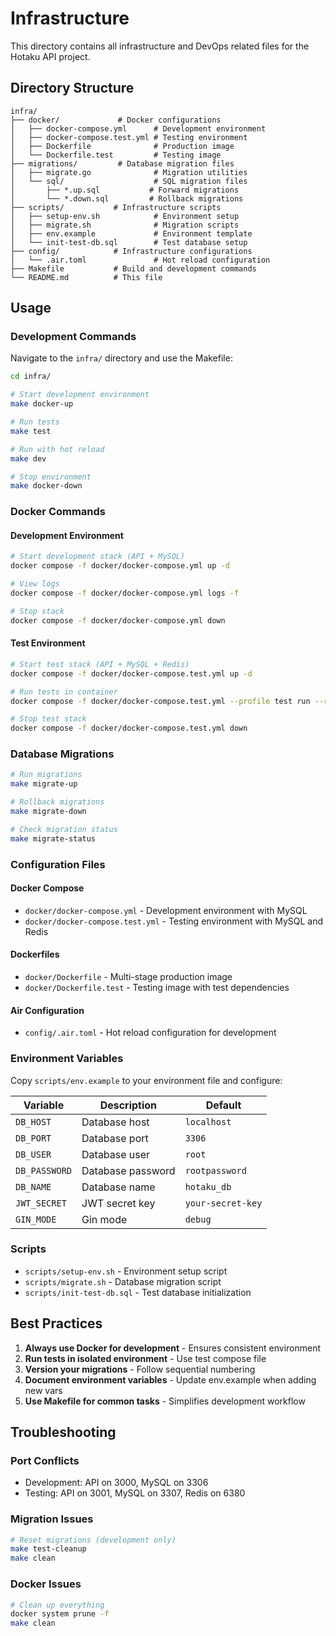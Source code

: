 # Infrastructure

This directory contains all infrastructure and DevOps related files for the Hotaku API project.

## Directory Structure

```
infra/
├── docker/             # Docker configurations
│   ├── docker-compose.yml      # Development environment
│   ├── docker-compose.test.yml # Testing environment
│   ├── Dockerfile              # Production image
│   └── Dockerfile.test         # Testing image
├── migrations/         # Database migration files
│   ├── migrate.go              # Migration utilities
│   └── sql/                    # SQL migration files
│       ├── *.up.sql           # Forward migrations
│       └── *.down.sql         # Rollback migrations
├── scripts/           # Infrastructure scripts
│   ├── setup-env.sh            # Environment setup
│   ├── migrate.sh              # Migration scripts
│   ├── env.example             # Environment template
│   └── init-test-db.sql        # Test database setup
├── config/            # Infrastructure configurations
│   └── .air.toml               # Hot reload configuration
├── Makefile           # Build and development commands
└── README.md          # This file
```

## Usage

### Development Commands

Navigate to the `infra/` directory and use the Makefile:

```bash
cd infra/

# Start development environment
make docker-up

# Run tests
make test

# Run with hot reload
make dev

# Stop environment
make docker-down
```

### Docker Commands

#### Development Environment
```bash
# Start development stack (API + MySQL)
docker compose -f docker/docker-compose.yml up -d

# View logs
docker compose -f docker/docker-compose.yml logs -f

# Stop stack
docker compose -f docker/docker-compose.yml down
```

#### Test Environment
```bash
# Start test stack (API + MySQL + Redis)
docker compose -f docker/docker-compose.test.yml up -d

# Run tests in container
docker compose -f docker/docker-compose.test.yml --profile test run --rm test-runner

# Stop test stack
docker compose -f docker/docker-compose.test.yml down
```

### Database Migrations

```bash
# Run migrations
make migrate-up

# Rollback migrations
make migrate-down

# Check migration status
make migrate-status
```

### Configuration Files

#### Docker Compose
- `docker/docker-compose.yml` - Development environment with MySQL
- `docker/docker-compose.test.yml` - Testing environment with MySQL and Redis

#### Dockerfiles
- `docker/Dockerfile` - Multi-stage production image
- `docker/Dockerfile.test` - Testing image with test dependencies

#### Air Configuration
- `config/.air.toml` - Hot reload configuration for development

### Environment Variables

Copy `scripts/env.example` to your environment file and configure:

| Variable | Description | Default |
|----------|-------------|---------|
| `DB_HOST` | Database host | `localhost` |
| `DB_PORT` | Database port | `3306` |
| `DB_USER` | Database user | `root` |
| `DB_PASSWORD` | Database password | `rootpassword` |
| `DB_NAME` | Database name | `hotaku_db` |
| `JWT_SECRET` | JWT secret key | `your-secret-key` |
| `GIN_MODE` | Gin mode | `debug` |

### Scripts

- `scripts/setup-env.sh` - Environment setup script
- `scripts/migrate.sh` - Database migration script
- `scripts/init-test-db.sql` - Test database initialization

## Best Practices

1. **Always use Docker for development** - Ensures consistent environment
2. **Run tests in isolated environment** - Use test compose file
3. **Version your migrations** - Follow sequential numbering
4. **Document environment variables** - Update env.example when adding new vars
5. **Use Makefile for common tasks** - Simplifies development workflow

## Troubleshooting

### Port Conflicts
- Development: API on 3000, MySQL on 3306
- Testing: API on 3001, MySQL on 3307, Redis on 6380

### Migration Issues
```bash
# Reset migrations (development only)
make test-cleanup
make clean
```

### Docker Issues
```bash
# Clean up everything
docker system prune -f
make clean
``` 